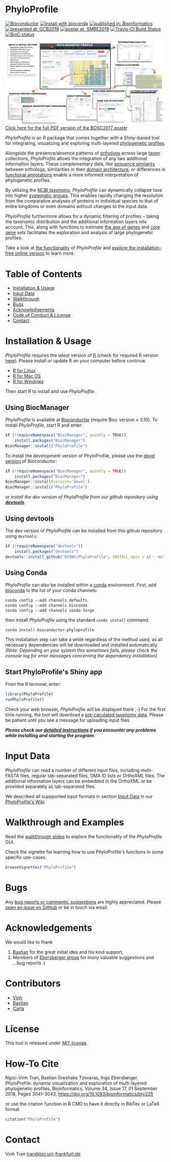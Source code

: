 # PhyloProfile
[![Bioconductor](https://img.shields.io/badge/available%20at-Bioconductor-orange)](https://bioconductor.org/packages/PhyloProfile)
[![install with bioconda](https://img.shields.io/badge/install%20with-bioconda-brightgreen.svg?style=flat)](http://bioconda.github.io/recipes/bioconductor-phyloprofile/README.html)
[![published in: Bioinformatics](https://img.shields.io/badge/published%20in-Bioinformatics-ff69b4.svg?style=flat)](https://doi.org/10.1093/bioinformatics/bty225)
[![presented at: GCB2018](https://img.shields.io/badge/presented%20at-GCB2018-green.svg?style=flat)](http://gcb2018.de)
[![poster at: SMBE2019](https://img.shields.io/badge/poster%20at-SMBE2019-green)](https://f1000research.com/posters/6-1782)
[![Travis-CI Build Status](https://travis-ci.org/BIONF/PhyloProfile.svg?branch=master)](https://travis-ci.org/BIONF/PhyloProfile)
[![BioC status](http://www.bioconductor.org/shields/build/devel/bioc/PhyloProfile.svg)](https://bioconductor.org/checkResults/release/bioc-LATEST/PhyloProfile)

![](https://github.com/BIONF/phyloprofile-data/blob/gh-pages/www/posterSub.png)
[Click here for the full PDF version of the BOSC2017 poster](https://f1000research.com/posters/6-1782)

*PhyloProfile* is an R package that comes together with a *Shiny*-based tool for integrating, visualizing and exploring multi-layered [phylogenetic profiles](https://en.wikipedia.org/wiki/Phylogenetic_profiling).

Alongside the presence/absence patterns of [orthologs](https://en.wikipedia.org/wiki/Homology_(biology)) across large [taxon](https://en.wikipedia.org/wiki/Taxon) collections, *PhyloProfile* allows the integration of any two additional information layers. These complementary data, like [sequence similarity](https://en.wikipedia.org/wiki/Sequence_alignment) between orthologs, similarities in their [domain architecture](https://www.ncbi.nlm.nih.gov/pubmed/20221914), or differences in [functional annotations](https://en.wikipedia.org/wiki/Protein_function_prediction) enable a more informed interpretation of phylogenetic profiles.

By utilizing the [NCBI taxonomy](https://www.ncbi.nlm.nih.gov/taxonomy), *PhyloProfile* can dynamically collapse taxa into higher [systematic groups](https://en.wikipedia.org/wiki/Taxonomy_(biology)). This enables rapidly changing the resolution from the comparative analyses of proteins in individual species to that of entire kingdoms or even domains without changes to the input data.

*PhyloProfile* furthermore allows for a dynamic filtering of profiles – taking the taxonomic distribution and the additional information layers into account. This, along with functions to estimate [the age of genes](http://www.cell.com/trends/genetics/fulltext/S0168-9525(13)00111-X) and [core gene](https://en.wikipedia.org/wiki/Pan-genome) sets facilitates the exploration and analysis of large phylogenetic profiles.

Take a look at [the functionality](https://github.com/BIONF/PhyloProfile/wiki/Functionality) of *PhyloProfile* and [explore the installation-free online version](http://applbio.biologie.uni-frankfurt.de/phyloprofile/) to learn more.

# Table of Contents
* [Installation &amp; Usage](#installation--usage)
* [Input Data](#input-data)
* [Walkthrough](#walkthrough)
* [Bugs](#bugs)
* [Acknowledgements](#acknowledgements)
* [Code of Conduct &amp; License](#code-of-conduct--license)
* [Contact](#contact)

# Installation & Usage
*PhyloProfile* requires the latest version of [R](https://cran.r-project.org) (check for required R version [here](https://bioconductor.org/packages/PhyloProfile)). Please install or update R on your computer before continue.

* [R for Linux](https://cran.r-project.org/bin/linux/)
* [R for Mac OS](https://cran.r-project.org/bin/macosx/)
* [R for Windows](https://cran.r-project.org/bin/windows/base/)

Then start R to install and use *PhyloProfile*.

## Using BiocManager
*PhyloProfile* is available at [Bioconductor](https://bioconductor.org/packages/PhyloProfile) (require Bioc version ≥ 3.10). To install *PhyloProfile*, start R and enter:

```r
if (!requireNamespace("BiocManager", quietly = TRUE))
    install.packages("BiocManager")
BiocManager::install("PhyloProfile")
```

To install the development version of PhyloProfile, please use the [devel version](https://bioconductor.org/developers/how-to/useDevel/) of Bioconductor:
```r
if (!requireNamespace("BiocManager", quietly = TRUE))
    install.packages("BiocManager")
BiocManager::install(version='devel')
BiocManager::install("PhyloProfile")
```

or
*install the dev version of *PhyloProfile* from our github repository using __[devtools](https://cran.r-project.org/web/packages/devtools/index.html)__.*

## Using devtools
The dev version of *PhyloProfile* can be installed from this github repository using `devtools`:

```r
if (!requireNamespace("devtools"))
    install.packages("devtools")
devtools::install_github("BIONF/PhyloProfile", INSTALL_opts = c('--no-lock'), build_vignettes = TRUE)
```

## Using Conda
*PhyloProfile* can also be installed within a [conda](https://docs.conda.io/projects/conda/en/latest/user-guide/install/) environment. First, add [bioconda](https://bioconda.github.io/user/install.html#set-up-channels) to the list of your conda channels:
```
conda config --add channels defaults
conda config --add channels bioconda
conda config --add channels conda-forge
```
then install *PhyloProfile* using the standard `conda install` command:
```
conda install bioconductor-phyloprofile
```

This installation step can take a while regardless of the method used, as all necessary dependencies will be downloaded and installed automatically. *(Note: Depending on your system this sometimes fails, please check the console log for error messages concerning the dependency installation)*

## Start PhyloProfile's Shiny app

From the R terminal, enter:
```r
library(PhyloProfile)
runPhyloProfile()
```
Check your web browser, *PhyloProfile* will be displayed there ;-) For the first time running, the tool will download a [pre-caculated taxonomy data](https://github.com/BIONF/phyloprofile-data). Please be patient until you see a message for uploading input files.

_**Please check our [detailed instructions](https://github.com/BIONF/PhyloProfile/wiki/Installation) if you encounter any problems while installing and starting the program.**_

# Input Data
*PhyloProfile* can read a number of different input files, including multi-FASTA files, regular tab-separated files, OMA ID lists or *OrthoXML* files. The additional information layers can be embedded in the OrthoXML or be provided separately as tab-separated files.

We described all suppported input formats in section [Input Data](https://github.com/BIONF/PhyloProfile/wiki/Input-Data) in our [PhyloProfile's Wiki](https://github.com/BIONF/PhyloProfile/wiki).

# Walkthrough and Examples
Read the [walkthrough slides](https://github.com/BIONF/PhyloProfile/wiki/Walkthrough) to explore the functionality of the *PhyloProfile* GUI.

Check the vignette for learning how to use PhyloProfile's functions in some specific use-cases:
```r
browseVignettes("PhyloProfile")
```

# Bugs
Any [bug reports or comments, suggestions](https://github.com/BIONF/PhyloProfile/blob/master/CONTRIBUTING.md) are highly appreciated. Please [open an issue on GitHub](https://github.com/BIONF/PhyloProfile/issues/new) or be in touch via email.

# Acknowledgements
We would like to thank
1) [Bastian](https://github.com/gedankenstuecke) for the great initial idea and his kind support,
2) Members of [Ebersberger group](http://www.bio.uni-frankfurt.de/43045195/ak-ebersberger) for many valuable suggestions and ...bug reports :)

# Contributors
* [Vinh](https://github.com/trvinh)
* [Bastian](https://github.com/gedankenstuecke)
* [Carla](https://github.com/CarlaMoelbert)

# License
This tool is released under [MIT license](https://github.com/BIONF/PhyloProfile/blob/master/LICENSE).

# How-To Cite
Ngoc-Vinh Tran, Bastian Greshake Tzovaras, Ingo Ebersberger, PhyloProfile: dynamic visualization and exploration of multi-layered phylogenetic profiles, Bioinformatics, Volume 34, Issue 17, 01 September 2018, Pages 3041–3043, https://doi.org/10.1093/bioinformatics/bty225

or use the citation function in R CMD to have it directly in BibTex or LaTeX format
```r
citation("PhyloProfile")
```
# Contact
Vinh Tran
tran@bio.uni-frankfurt.de
